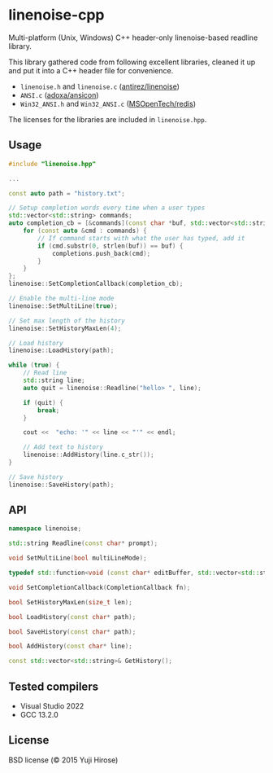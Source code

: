linenoise-cpp
=============

Multi-platform (Unix, Windows) C++ header-only linenoise-based readline library.

This library gathered code from following excellent libraries, cleaned it up and put it into a C++ header file for convenience.

 * `linenoise.h` and `linenoise.c` ([antirez/linenoise](https://github.com/antirez/linenoise))
 * `ANSI.c` ([adoxa/ansicon](https://github.com/adoxa/ansicon))
 * `Win32_ANSI.h` and `Win32_ANSI.c` ([MSOpenTech/redis](https://github.com/MSOpenTech/redis))

The licenses for the libraries are included in `linenoise.hpp`.

Usage
-----

```c++
#include "linenoise.hpp"

...

const auto path = "history.txt";

// Setup completion words every time when a user types
std::vector<std::string> commands;
auto completion_cb = [&commands](const char *buf, std::vector<std::string> &completions) {
    for (const auto &cmd : commands) {
        // If command starts with what the user has typed, add it
        if (cmd.substr(0, strlen(buf)) == buf) {
            completions.push_back(cmd);
        }
    }
};
linenoise::SetCompletionCallback(completion_cb);

// Enable the multi-line mode
linenoise::SetMultiLine(true);

// Set max length of the history
linenoise::SetHistoryMaxLen(4);

// Load history
linenoise::LoadHistory(path);

while (true) {
    // Read line
    std::string line;
    auto quit = linenoise::Readline("hello> ", line);

    if (quit) {
        break;
    }

    cout <<  "echo: '" << line << "'" << endl;

    // Add text to history
    linenoise::AddHistory(line.c_str());
}

// Save history
linenoise::SaveHistory(path);
```

API
---

```c++
namespace linenoise;

std::string Readline(const char* prompt);

void SetMultiLine(bool multiLineMode);

typedef std::function<void (const char* editBuffer, std::vector<std::string>& completions)> CompletionCallback;

void SetCompletionCallback(CompletionCallback fn);

bool SetHistoryMaxLen(size_t len);

bool LoadHistory(const char* path);

bool SaveHistory(const char* path);

bool AddHistory(const char* line);

const std::vector<std::string>& GetHistory();
```

Tested compilers
----------------

  * Visual Studio 2022
  * GCC 13.2.0

License
-------

BSD license (© 2015 Yuji Hirose)
